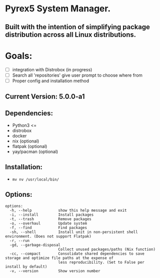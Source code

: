 # Pyrex5 System Manager.
## Built with the intention of simplifying package distribution across all Linux distributions. 

# Goals:
- [ ] integration with Distrobox (in progress)
- [ ] Search all 'repositories' give user prompt to choose where from
- [ ] Proper config and installation method
## Current Version: 5.0.0-a1

## Dependencies:
- Python3 <=
- distrobox
- docker
- nix (optional)
- flatpak (optional)
- yay/pacman (optional)

## Installation: 
- `mv nv /usr/local/bin/`

## Options:
```
options:
  -h, --help            show this help message and exit
  -i, --install         Install packages
  -t, --trash           Remove packages
  -o, --overhaul        Update system
  -f, --find            Find packages
  -sh, --shell          Install unit in non-persistent shell environment. (Does not support Flatpak)
  -r, --run
  -gd, --garbage-disposal
                        Collect unused packages/paths (Nix function)
  -cc, --compact        Consolidate shared dependencies to save storage and optimize file paths at the expense of
                        less reproducibility. (Set to False per install by default)
  -v, --version         Show version number

```

